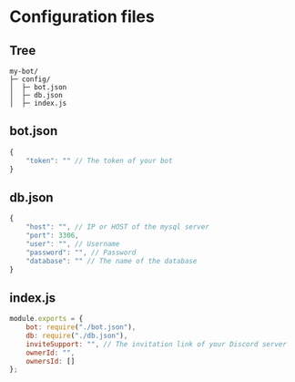 # Configuration files

## Tree
```
my-bot/
├─ config/
│  ├─ bot.json
│  ├─ db.json
│  ├─ index.js
```

## bot.json
```js
{
    "token": "" // The token of your bot
}
```

## db.json
```js
{
    "host": "", // IP or HOST of the mysql server
    "port": 3306,
    "user": "", // Username
    "password": "", // Password
    "database": "" // The name of the database
}
```

## index.js
```js
module.exports = {
    bot: require("./bot.json"),
    db: require("./db.json"),
    inviteSupport: "", // The invitation link of your Discord server
    ownerId: "",
    ownersId: []
};
```
